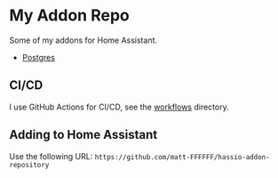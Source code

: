 # My Addon Repo

Some of my addons for Home Assistant.

* [Postgres](postgres)

## CI/CD

I use GitHub Actions for CI/CD, see the [workflows](.github/workflows) directory.

## Adding to Home Assistant

Use the following URL: ```https://github.com/matt-FFFFFF/hassio-addon-repository```
